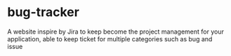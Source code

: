 # bug-tracker

A website inspire by Jira to keep become the project management for your application, able to keep ticket for multiple categories such as bug and issue 
